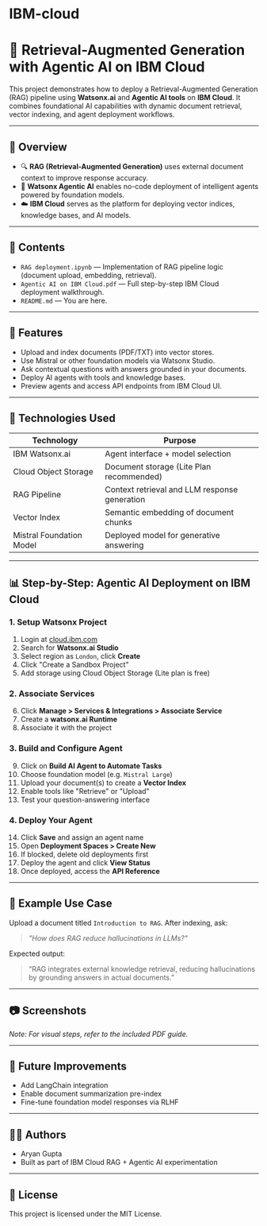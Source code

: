 # IBM-cloud

# 🧠 Retrieval-Augmented Generation with Agentic AI on IBM Cloud

This project demonstrates how to deploy a Retrieval-Augmented Generation (RAG) pipeline using **Watsonx.ai** and **Agentic AI tools** on **IBM Cloud**. It combines foundational AI capabilities with dynamic document retrieval, vector indexing, and agent deployment workflows.

---

## 📌 Overview

- 🔍 **RAG (Retrieval-Augmented Generation)** uses external document context to improve response accuracy.
- 🤖 **Watsonx Agentic AI** enables no-code deployment of intelligent agents powered by foundation models.
- ☁️ **IBM Cloud** serves as the platform for deploying vector indices, knowledge bases, and AI models.

---

## 📁 Contents

- `RAG deployment.ipynb` — Implementation of RAG pipeline logic (document upload, embedding, retrieval).
- `Agentic AI on IBM Cloud.pdf` — Full step-by-step IBM Cloud deployment walkthrough.
- `README.md` — You are here.

---

## 🚀 Features

- Upload and index documents (PDF/TXT) into vector stores.
- Use Mistral or other foundation models via Watsonx Studio.
- Ask contextual questions with answers grounded in your documents.
- Deploy AI agents with tools and knowledge bases.
- Preview agents and access API endpoints from IBM Cloud UI.

---

## 🧱 Technologies Used

| Technology        | Purpose                                       |
|-------------------|-----------------------------------------------|
| IBM Watsonx.ai     | Agent interface + model selection             |
| Cloud Object Storage | Document storage (Lite Plan recommended)   |
| RAG Pipeline       | Context retrieval and LLM response generation |
| Vector Index       | Semantic embedding of document chunks         |
| Mistral Foundation Model | Deployed model for generative answering  |

---

## 📊 Step-by-Step: Agentic AI Deployment on IBM Cloud

### 1. Setup Watsonx Project

1. Login at [cloud.ibm.com](https://cloud.ibm.com)
2. Search for **Watsonx.ai Studio**
3. Select region as `London`, click **Create**
4. Click "Create a Sandbox Project"
5. Add storage using Cloud Object Storage (Lite plan is free)

### 2. Associate Services

6. Click **Manage > Services & Integrations > Associate Service**
7. Create a **watsonx.ai Runtime**
8. Associate it with the project

### 3. Build and Configure Agent

9. Click on **Build AI Agent to Automate Tasks**
10. Choose foundation model (e.g. `Mistral Large`)
11. Upload your document(s) to create a **Vector Index**
12. Enable tools like "Retrieve" or "Upload"
13. Test your question-answering interface

### 4. Deploy Your Agent

14. Click **Save** and assign an agent name
15. Open **Deployment Spaces > Create New**
16. If blocked, delete old deployments first
17. Deploy the agent and click **View Status**
18. Once deployed, access the **API Reference**

---

## 🧪 Example Use Case

Upload a document titled `Introduction to RAG`. After indexing, ask:
> *"How does RAG reduce hallucinations in LLMs?"*

Expected output:
> “RAG integrates external knowledge retrieval, reducing hallucinations by grounding answers in actual documents.”

---

## 📷 Screenshots

_Note: For visual steps, refer to the included PDF guide._

---

## 🧩 Future Improvements

- Add LangChain integration
- Enable document summarization pre-index
- Fine-tune foundation model responses via RLHF

---

## 🧑‍💻 Authors

- Aryan Gupta  
- Built as part of IBM Cloud RAG + Agentic AI experimentation

---

## 📄 License

This project is licensed under the MIT License.
